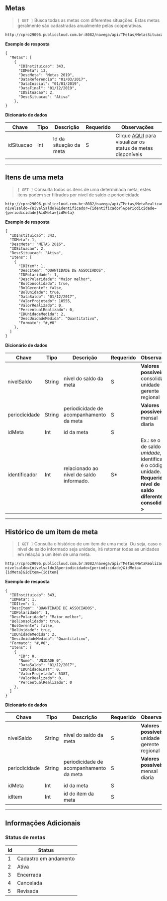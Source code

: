 ## Metas
> `[ GET ]` Busca todas as metas com diferentes situações. Estas metas geralmente são cadastradas anualmente pelas cooperativas.

```
http://cpro29096.publiccloud.com.br:8082/navega/api/TMetas/MetasSituacao/{idSituacao}
```

**Exemplo de resposta**

```
{
  "Metas": [
    {
      "IDInstituicao": 343,
      "IDMeta": 13,
      "DescMeta": "Metas 2019",
      "DataReferencia": "01/03/2017",
      "DataInicial": "01/01/2019",
      "DataFinal": "01/12/2019",
      "IDSituacao": 2,
      "DescSituacao": "Ativa"
    },
}
```
**Dicionário de dados**

|Chave|Tipo|Descrição|Requerido|Observações|
|--|--|--|--|--|
|idSituacao|Int|Id da situação da meta| S | Clique [AQUI](#status-de-metas) para visualizar os status de metas disponíveis |

---

## Itens de uma meta

> `[ GET ]` Consulta todos os itens de uma determinada meta, estes itens podem ser filtrados por nivel de saldo e periodicidade

```
http://cpro29096.publiccloud.com.br:8082/navega/api/TMetas/MetaRealizada?nivelsaldo={nivelSaldo}&identificador={identificador}&periodicidade={periodicidade}&idMeta={idMeta}

```

**Exemplo de resposta**
```
{
  "IDInstituicao": 343,
  "IDMeta": 1,
  "DescMeta": "METAS 2016",
  "IDSituacao": 2,
  "DescSituacao": "Ativa",
  "Itens": [
    {
      "IDItem": 1,
      "DescItem": "QUANTIDADE DE ASSOCIADOS",
      "IDPolaridade": 1,
      "DescPolaridade": "Maior melhor",
      "BolConsolidado": true,
      "BolGerente": false,
      "BolUnidade": true,
      "DataSaldo": "01/12/2017",
      "ValorProjetado": 10555,
      "ValorRealizado": 0,
      "PercentualRealizado": 0,
      "IDUnidadeMedida": 2,
      "DescUnidadeMedida": "Quantitativo",
      "Formato": "#,#0"
    },
  ]
}
```

**Dicionário de dados**

|Chave|Tipo|Descrição|Requerido|Observações|
|--|--|--|--|--|
|nivelSaldo|String| nível do saldo da meta| S | **Valores possíveis:** <br> consolidado <br> unidade <br> gerente <br> regional|
|periodicidade|String|periodicidade de acompanhamento da meta| S | **Valores possíveis:** <br> mensal <br> diaria |
|idMeta|Int|id da meta| S | |
|identificador|Int| relacionado ao nível de saldo informado.| S* | Ex.: se o nível de saldo for *unidade*, o identificador é o código da unidade. **< Requerido se nível de saldo diferente de consolidado >**|

---

## Histórico de um item de meta

> `[ GET ]` Consulta o histórico de um item de uma meta. Ou seja, caso o nivel de saldo informado seja unidade, irá retornar todas as unidades em relação a um item de uma meta.

```
http://cpro29096.publiccloud.com.br:8082/navega/api/TMetas/MetaRealizadaItem?nivelsaldo={nivelsaldo}&periodicidade={periodicidade}&idMeta={idMeta}&idItem={idItem}

```

**Exemplo de resposta**
```
{
  "IDInstituicao": 343,
  "IDMeta": 1,
  "IDItem": 1,
  "DescItem": "QUANTIDADE DE ASSOCIADOS",
  "IDPolaridade": 1,
  "DescPolaridade": "Maior melhor",
  "BolConsolidado": true,
  "BolGerente": false,
  "BolUnidade": true,
  "IDUnidadeMedida": 2,
  "DescUnidadeMedida": "Quantitativo",
  "Formato": "#,#0",
  "Itens": [
    {
      "ID": 0,
      "Nome": "UNIDADE 0",
      "DataSaldo": "01/12/2017",
      "IDUnidadeInst": 0,
      "ValorProjetado": 5387,
      "ValorRealizado": 0,
      "PercentualRealizado": 0
    },
  ]
}
```

**Dicionário de dados**

|Chave|Tipo|Descrição|Requerido|Observações|
|--|--|--|--|--|
|nivelSaldo|String| nível do saldo da meta| S | **Valores possíveis:** <br> unidade <br> gerente <br> regional|
|periodicidade|String|periodicidade de acompanhamento da meta| S | **Valores possíveis:** <br>mensal <br> diaria|
|idMeta|Int|id da meta| S | |
|idItem|Int| id do item da meta | S |

---

## Informações Adicionais

### Status de metas

|Id|Status|
|--|--|
|1|Cadastro em andamento|
|2|Ativa|
|3|Encerrada|
|4|Cancelada|
|5|Revisada|